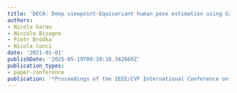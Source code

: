 ```yaml
---
title: 'DECA: Deep viewpoint-Equivariant human pose estimation using Capsule Autoencoders'
authors:
- Nicola Garau
- Niccolo Bisagno
- Piotr Bródka
- Nicola Conci
date: '2021-01-01'
publishDate: '2025-05-19T09:39:18.342669Z'
publication_types:
- paper-conference
publication: '*Proceedings of the IEEE/CVF International Conference on Computer Vision*'
---
```

